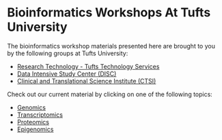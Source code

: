 # Bioinformatics Workshops At Tufts University

The bioinformatics workshop materials presented here are brought to you by the following groups at Tufts University:

- [Research Technology - Tufts Technology Services](https://it.tufts.edu/researchtechnology.tufts.edu)
- [Data Intensive Study Center (DISC)](https://disc.tufts.edu/)
- [Clinical and Translational Science Institute (CTSI)](https://www.tuftsctsi.org/)

Check out our current material by clicking on one of the following topics:

- [Genomics](#)
- [Transcriptomics](#)
- [Proteomics](#)
- [Epigenomics](#)
